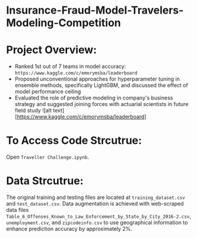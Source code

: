 # Insurance-Fraud-Model-Travelers-Modeling-Competition

# Project Overview:
- Ranked 1st out of 7 teams in model accuracy: `https://www.kaggle.com/c/emorymsba/leaderboard`
- Proposed unconventional approaches for hyperparameter tuning in ensemble methods, specifically LightGBM, and discussed the effect of model performance ceiling
- Evaluated the role of predictive modeling in company's business strategy and suggested joining forces with actuarial scientists in future field study
![alt text][https://www.kaggle.com/c/emorymsba/leaderboard]

# To Access Code Strcutrue:
Open `Traveller Challenge.ipynb`.

# Data Strcutrue:
The original training and testing files are located at `training_dataset.csv` and `test_dataset.csv`. Data augmentation is achieved with web-scraped data files `Table_6_Offenses_Known_to_Law_Enforcement_by_State_by_City_2016-2.csv`, `unemployment.csv`, and `zipcodeinfo.csv` to use geographical information to enhance prediction accuracy by approximately 2%.
